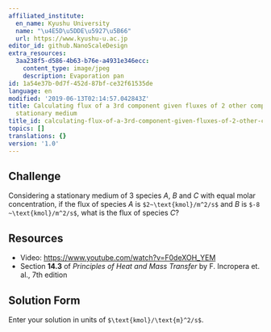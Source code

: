 ```yaml
---
affiliated_institute:
  en_name: Kyushu University
  name: "\u4E5D\u5DDE\u5927\u5B66"
  url: https://www.kyushu-u.ac.jp
editor_id: github.NanoScaleDesign
extra_resources:
  3aa238f5-d586-4b63-b76e-a4931e346ecc:
    content_type: image/jpeg
    description: Evaporation pan
id: 1a54e37b-0d7f-452d-87bf-ce32f61535de
language: en
modified: '2019-06-13T02:14:57.042843Z'
title: Calculating flux of a 3rd component given fluxes of 2 other components in a
  stationary medium
title_id: calculating-flux-of-a-3rd-component-given-fluxes-of-2-other-components-in-a-stationary-medium
topics: []
translations: {}
version: '1.0'
---
```


## Challenge
Considering a stationary medium of 3 species *A*, *B* and *C* with equal molar concentration, if the flux of species *A* is `$2~\text{kmol}/m^2/s$` and *B* is `$-8 ~\text{kmol}/m^2/s$`, what is the flux of species *C*?


## Resources

- Video: https://www.youtube.com/watch?v=F0deXOH_YEM
- Section **14.3** of *Principles of Heat and Mass Transfer* by F. Incropera et. al., 7th edition


## Solution Form
Enter your solution in units of `$\text{kmol}/\text{m}^2/s$`.

